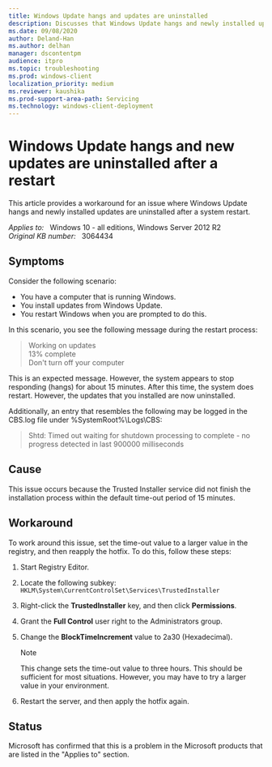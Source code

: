 ```yaml
---
title: Windows Update hangs and updates are uninstalled
description: Discusses that Windows Update hangs and newly installed updates are uninstalled after a system restart in Windows. Provides a workaround.
ms.date: 09/08/2020
author: Deland-Han
ms.author: delhan
manager: dscontentpm
audience: itpro
ms.topic: troubleshooting
ms.prod: windows-client
localization_priority: medium
ms.reviewer: kaushika
ms.prod-support-area-path: Servicing
ms.technology: windows-client-deployment
---
```

# Windows Update hangs and new updates are uninstalled after a restart

This article provides a workaround for an issue where Windows Update hangs and newly installed updates are uninstalled after a system restart.

_Applies to:_ &nbsp; Windows 10 - all editions, Windows Server 2012 R2  
_Original KB number:_ &nbsp; 3064434

## Symptoms

Consider the following scenario:  

- You have a computer that is running Windows.
- You install updates from Windows Update.
- You restart Windows when you are prompted to do this.

In this scenario, you see the following message during the restart process:

> Working on updates  
13% complete  
Don't turn off your computer  

This is an expected message. However, the system appears to stop responding (hangs) for about 15 minutes. After this time, the system does restart. However, the updates that you installed are now uninstalled.

Additionally, an entry that resembles the following may be logged in the CBS.log file under %SystemRoot%\Logs\CBS:

> Shtd: Timed out waiting for shutdown processing to complete - no progress detected in last 900000 milliseconds

## Cause

This issue occurs because the Trusted Installer service did not finish the installation process within the default time-out period of 15 minutes.

## Workaround

To work around this issue, set the time-out value to a larger value in the registry, and then reapply the hotfix. To do this, follow these steps:  

1. Start Registry Editor.
2. Locate the following subkey:  
    `HKLM\System\CurrentControlSet\Services\TrustedInstaller`  
3. Right-click the **TrustedInstaller** key, and then click **Permissions**.
4. Grant the **Full Control** user right to the Administrators group.
5. Change the **BlockTimeIncrement** value to 2a30 (Hexadecimal).

    > [!NOTE]
    > This change sets the time-out value to three hours. This should be sufficient for most situations. However, you may have to try a larger value in your environment.
6. Restart the server, and then apply the hotfix again.

## Status

Microsoft has confirmed that this is a problem in the Microsoft products that are listed in the "Applies to" section.
